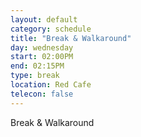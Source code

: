 ```yaml
---
layout: default
category: schedule
title: "Break & Walkaround"
day: wednesday
start: 02:00PM
end: 02:15PM
type: break
location: Red Cafe
telecon: false
---
```


Break & Walkaround

